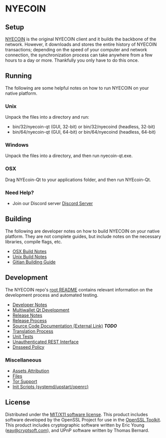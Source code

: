 NYECOIN
=====================

Setup
---------------------
[NYECOIN](http://savebitcoin.io) is the original NYECOIN client and it builds the backbone of the network. However, it downloads and stores the entire history of NYECOIN transactions; depending on the speed of your computer and network connection, the synchronization process can take anywhere from a few hours to a day or more. Thankfully you only have to do this once.

Running
---------------------
The following are some helpful notes on how to run NYECOIN on your native platform.

### Unix

Unpack the files into a directory and run:

- bin/32/nyecoin-qt (GUI, 32-bit) or bin/32/nyecoind (headless, 32-bit)
- bin/64/nyecoin-qt (GUI, 64-bit) or bin/64/nyecoind (headless, 64-bit)

### Windows

Unpack the files into a directory, and then run nyecoin-qt.exe.

### OSX

Drag NYEcoin-Qt to your applications folder, and then run NYEcoin-Qt.

### Need Help?

* Join our Discord server [Discord Server](https://discord.savebitcoin.io)

Building
---------------------
The following are developer notes on how to build NYECOIN on your native platform. They are not complete guides, but include notes on the necessary libraries, compile flags, etc.

- [OSX Build Notes](build-osx.md)
- [Unix Build Notes](build-unix.md)
- [Gitian Building Guide](gitian-building.md)

Development
---------------------
The NYECOIN repo's [root README](https://github.com/nyecoin/nyecoin/blob/master/README.md) contains relevant information on the development process and automated testing.

- [Developer Notes](developer-notes.md)
- [Multiwallet Qt Development](multiwallet-qt.md)
- [Release Notes](release-notes.md)
- [Release Process](release-process.md)
- [Source Code Documentation (External Link)](https://dev.visucore.com/bitcoin/doxygen/) ***TODO***
- [Translation Process](translation_process.md)
- [Unit Tests](unit-tests.md)
- [Unauthenticated REST Interface](REST-interface.md)
- [Dnsseed Policy](dnsseed-policy.md)

### Miscellaneous
- [Assets Attribution](assets-attribution.md)
- [Files](files.md)
- [Tor Support](tor.md)
- [Init Scripts (systemd/upstart/openrc)](init.md)

License
---------------------
Distributed under the [MIT/X11 software license](http://www.opensource.org/licenses/mit-license.php).
This product includes software developed by the OpenSSL Project for use in the [OpenSSL Toolkit](https://www.openssl.org/). This product includes
cryptographic software written by Eric Young ([eay@cryptsoft.com](mailto:eay@cryptsoft.com)), and UPnP software written by Thomas Bernard.
